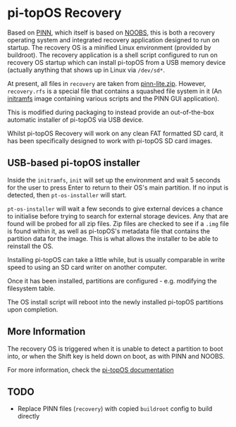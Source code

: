 # pi-topOS Recovery

Based on [PINN](https://github.com/procount/pinn), which itself is based on [NOOBS](https://github.com/raspberrypi/noobs), this is both a recovery operating system and integrated recovery application designed to run on startup. The recovery OS is a minified Linux environment (provided by buildroot). The recovery application is a shell script configured to run on recovery OS startup which can install pi-topOS from a USB memory device (actually anything that shows up in Linux via `/dev/sd*`.

At present, all files in `recovery` are taken from [pinn-lite.zip](http://sourceforge.net/projects/pinn/files/pinn-lite.zip). However, `recovery.rfs` is a special file that contains a squashed file system in it (An [initramfs](https://wiki.debian.org/initramfs) image containing various scripts and the PINN GUI application).

This is modified during packaging to instead provide an out-of-the-box automatic installer of pi-topOS via USB device.

Whilst pi-topOS Recovery will work on any clean FAT formatted SD card, it has been specifically designed to work with pi-topOS SD card images.

## USB-based pi-topOS installer

Inside the `initramfs`, `init` will set up the environment and wait 5 seconds for the user to press Enter to return to their OS's main partition. If no input is detected, then `pt-os-installer` will start.

`pt-os-installer` will wait a few seconds to give external devices a chance to initialise before trying to search for external storage devices. Any that are found will be probed for all zip files. Zip files are checked to see if a `.img` file is found within it, as well as pi-topOS's metadata file that contains the partition data for the image. This is what allows the installer to be able to reinstall the OS.

Installing pi-topOS can take a little while, but is usually comparable in write speed to using an SD card writer on another computer.

Once it has been installed, partitions are configured - e.g. modifying the filesystem table.

The OS install script will reboot into the newly installed pi-topOS partitions upon completion.


## More Information

The recovery OS is triggered when it is unable to detect a partition to boot into, or when the Shift key is held down on boot, as with PINN and NOOBS.

For more information, check the [pi-topOS documentation](https://pi-top.github.io/docs/)

<!-- ### Partitions

The files in this package make up the files in the first partition on a modern pi-topOS SD card (Buster onwards).

### How files are managed

Partition 5 is main partition - partition 1 is mounted as /recovery in the filesystem table and `pt-recovery` handles updating the files.

`dpkg-divert` is used as FAT is not handled well.
 -->


## TODO
* Replace PINN files (`recovery`) with copied `buildroot` config to build directly
